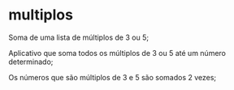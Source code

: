 # multiplos
Soma de uma lista de múltiplos de 3 ou 5;

Aplicativo que soma todos os múltiplos de 3 ou 5 até um número determinado;

Os números que são múltiplos de 3 e 5 são somados 2 vezes;
